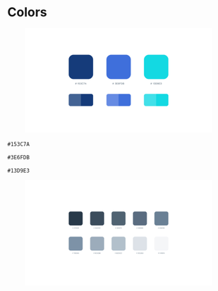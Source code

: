 # Colors

<figure><img src="../.gitbook/assets/12.jpg" alt=""><figcaption></figcaption></figure>

```
#153C7A
```

```
#3E6FDB
```

```
#13D9E3
```

<figure><img src="../.gitbook/assets/13.jpg" alt=""><figcaption></figcaption></figure>
